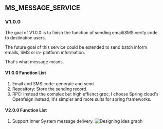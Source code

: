 ## MS_MESSAGE_SERVICE

### V1.0.0

The goal of V1.0.0 is to finish the function of sending email/SMS verify code to destination users.

The future goal of this service could be extended to send batch inform emails, SMS or in- platform information.

That's what message means.

#### V1.0.0 Function List
1. Email and SMS code: generate and send.
2. Repository: Store the sending record.
3. RPC: Instead the complex but high effienct grpc, I choose Spring cloud's Openfeign instead, it's simpler and more suits for spring frameworks.

#### V2.0.0 Function List

1. Support Inner System message delivery.
![Designing idea graph](https://by-web-1305486145.cos.ap-guangzhou.myqcloud.com/%E6%97%A0%E6%A0%87%E9%A2%98%E7%9A%84%E7%AC%94%E8%AE%B0%E6%9C%AC%20%282%29-2.jpg)
